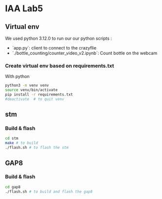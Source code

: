 # IAA Lab5

## Virtual env 
We used python 3.12.0
to run our our python scripts :
- ´app.py´: client to connect to the crazyflie
- ´./bottle_counting/counter_video_v2.ipynb´: Count bottle on the webcam
### Create virtual env based on requirements.txt

With python 
```bash
python3 -m venv venv
source venv/bin/activate
pip install -r requirements.txt
#deactivate  # to quit venv
```

## stm

### Build & flash

```bash
cd stm
make # to build
./flash.sh # to flash the stm
```


## GAP8

### Build & flash

```bash
cd gap8
./flash.sh # to build and flash the gap8
```



